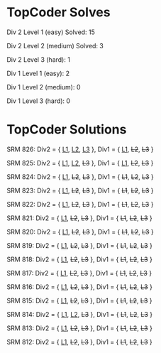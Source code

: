 # TopCoder Solves

Div 2 Level 1 (easy) Solved: 15

Div 2 Level 2 (medium) Solved: 3

Div 2 Level 3 (hard): 1 

Div 1 Level 1 (easy): 2

Div 1 Level 2 (medium): 0

Div 1 Level 3 (hard): 0

# TopCoder Solutions

SRM 826: Div2 = { [L1](/SRM%20826/GetGas.cpp), [L2](/SRM%20826/VisitPoints.cpp), [L3](/SRM%20826/TwoFairDice.cpp) }, 
         Div1 = { [L1](/SRM%20826/TwoFairDice.cpp), ~~L2~~, ~~L3~~ }
         
SRM 825: Div2 = { [L1](/SRM%20825/FindBob.cpp), [L2](/SRM%20825/OptimalMemoryGame.cpp), ~~L3~~ }, 
         Div1 = { [L1](/SRM%20825/OptimalMemoryGame.cpp), ~~L2~~, ~~L3~~ }
         
SRM 824: Div2 = { [L1](/SRM%20824/SubtractionGenerator.cpp), ~~L2~~, ~~L3~~ }, 
         Div1 = { ~~L1~~, ~~L2~~, ~~L3~~ }
         
SRM 823: Div2 = { [L1](/SRM%20823/OxToTiger.cpp), ~~L2~~, ~~L3~~ }, 
         Div1 = { ~~L1~~, ~~L2~~, ~~L3~~ }

SRM 822: Div2 = { [L1](/SRM%20822/MakeItDivisible.cpp), ~~L2~~, ~~L3~~ }, 
         Div1 = { ~~L1~~, ~~L2~~, ~~L3~~ }
         
SRM 821: Div2 = { [L1](/SRM%20821/AssignPoints.cpp), ~~L2~~, ~~L3~~ }, 
         Div1 = { ~~L1~~, ~~L2~~, ~~L3~~ }
         
SRM 820: Div2 = { [L1](/SRM%20820/NailingABanner.cpp), ~~L2~~, ~~L3~~ }, 
         Div1 = { ~~L1~~, ~~L2~~, ~~L3~~ }
              
SRM 819: Div2 = { [L1](/SRM%20819/DecimalCoins.cpp), ~~L2~~, ~~L3~~ }, 
         Div1 = { ~~L1~~, ~~L2~~, ~~L3~~ }

SRM 818: Div2 = { [L1](/SRM%20818/GlobalWarmingCheck.cpp), ~~L2~~, ~~L3~~ }, 
         Div1 = { ~~L1~~, ~~L2~~, ~~L3~~ }

SRM 817: Div2 = { [L1](/SRM%20817/ShoppingStickers.cpp), ~~L2~~, ~~L3~~ }, 
         Div1 = { ~~L1~~, ~~L2~~, ~~L3~~ }
         
SRM 816: Div2 = { [L1](/SRM%20816/AirportCodes.cpp), ~~L2~~, ~~L3~~ }, 
         Div1 = { ~~L1~~, ~~L2~~, ~~L3~~ }
         
SRM 815: Div2 = { [L1](/SRM%20815/SunShroom.cpp), ~~L2~~, ~~L3~~ }, 
         Div1 = { ~~L1~~, ~~L2~~, ~~L3~~ }
         
SRM 814: Div2 = { [L1](/SRM%20814/StepHopJumpEasy.cpp), [L2](/SRM%20814/StepHopJumpMedium.cpp), ~~L3~~ }, 
         Div1 = { ~~L1~~, ~~L2~~, ~~L3~~ }
              
SRM 813: Div2 = { [L1](SRM%20813/LightbulbRow.cpp), ~~L2~~, ~~L3~~ }, 
         Div1 = { ~~L1~~, ~~L2~~, ~~L3~~ }
         
SRM 812: Div2 = { [L1](/SRM%20812/SpireAttack.cpp), ~~L2~~, ~~L3~~ }, 
         Div1 = { ~~L1~~, ~~L2~~, ~~L3~~ }
         
         
